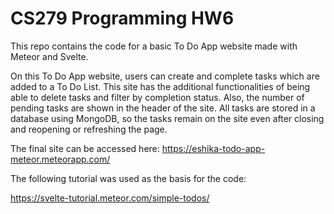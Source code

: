 # CS279 Programming HW6

This repo contains the code for a basic To Do App website made with Meteor and Svelte.

On this To Do App website, users can create and complete tasks which are added to a To Do List. This site has the additional functionalities of being able to delete tasks and filter by completion status. Also, the number of pending tasks are shown in the header of the site. All tasks are stored in a database using MongoDB, so the tasks remain on the site even after closing and reopening or refreshing the page.

The final site can be accessed here: https://eshika-todo-app-meteor.meteorapp.com/

The following tutorial was used as the basis for the code:

https://svelte-tutorial.meteor.com/simple-todos/
